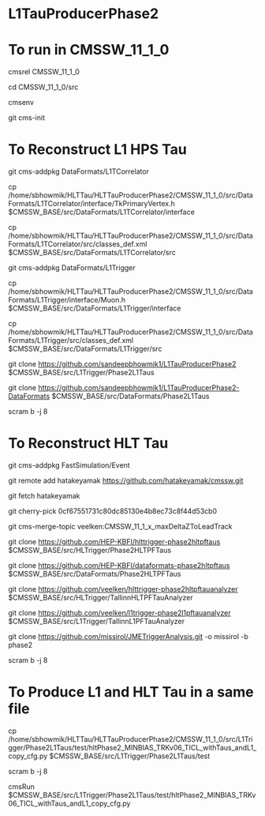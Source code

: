# L1TauProducerPhase2

# To run in CMSSW_11_1_0


cmsrel CMSSW_11_1_0

cd CMSSW_11_1_0/src

cmsenv

git cms-init



# To Reconstruct L1 HPS Tau

git cms-addpkg DataFormats/L1TCorrelator

cp /home/sbhowmik/HLTTau/HLTTauProducerPhase2/CMSSW_11_1_0/src/DataFormats/L1TCorrelator/interface/TkPrimaryVertex.h $CMSSW_BASE/src/DataFormats/L1TCorrelator/interface

cp /home/sbhowmik/HLTTau/HLTTauProducerPhase2/CMSSW_11_1_0/src/DataFormats/L1TCorrelator/src/classes_def.xml $CMSSW_BASE/src/DataFormats/L1TCorrelator/src


git cms-addpkg DataFormats/L1Trigger

cp /home/sbhowmik/HLTTau/HLTTauProducerPhase2/CMSSW_11_1_0/src/DataFormats/L1Trigger/interface/Muon.h $CMSSW_BASE/src/DataFormats/L1Trigger/interface

cp /home/sbhowmik/HLTTau/HLTTauProducerPhase2/CMSSW_11_1_0/src/DataFormats/L1Trigger/src/classes_def.xml $CMSSW_BASE/src/DataFormats/L1Trigger/src



git clone https://github.com/sandeepbhowmik1/L1TauProducerPhase2 $CMSSW_BASE/src/L1Trigger/Phase2L1Taus 

git clone https://github.com/sandeepbhowmik1/L1TauProducerPhase2-DataFormats $CMSSW_BASE/src/DataFormats/Phase2L1Taus


scram b -j 8




# To Reconstruct HLT Tau

git cms-addpkg FastSimulation/Event

git remote add hatakeyamak https://github.com/hatakeyamak/cmssw.git

git fetch hatakeyamak

git cherry-pick 0cf67551731c80dc85130e4b8ec73c8f44d53cb0


git cms-merge-topic veelken:CMSSW_11_1_x_maxDeltaZToLeadTrack


git clone https://github.com/HEP-KBFI/hlttrigger-phase2hltpftaus $CMSSW_BASE/src/HLTrigger/Phase2HLTPFTaus

git clone https://github.com/HEP-KBFI/dataformats-phase2hltpftaus $CMSSW_BASE/src/DataFormats/Phase2HLTPFTaus

git clone https://github.com/veelken/hlttrigger-phase2hltpftauanalyzer $CMSSW_BASE/src/HLTrigger/TallinnHLTPFTauAnalyzer

git clone https://github.com/veelken/l1trigger-phase2l1pftauanalyzer $CMSSW_BASE/src/L1Trigger/TallinnL1PFTauAnalyzer

git clone https://github.com/missirol/JMETriggerAnalysis.git -o missirol -b phase2

scram b -j 8



# To Produce L1 and HLT Tau in a same file

cp /home/sbhowmik/HLTTau/HLTTauProducerPhase2/CMSSW_11_1_0/src/L1Trigger/Phase2L1Taus/test/hltPhase2_MINBIAS_TRKv06_TICL_withTaus_andL1_copy_cfg.py $CMSSW_BASE/src/L1Trigger/Phase2L1Taus/test


scram b -j 8



cmsRun $CMSSW_BASE/src/L1Trigger/Phase2L1Taus/test/hltPhase2_MINBIAS_TRKv06_TICL_withTaus_andL1_copy_cfg.py


